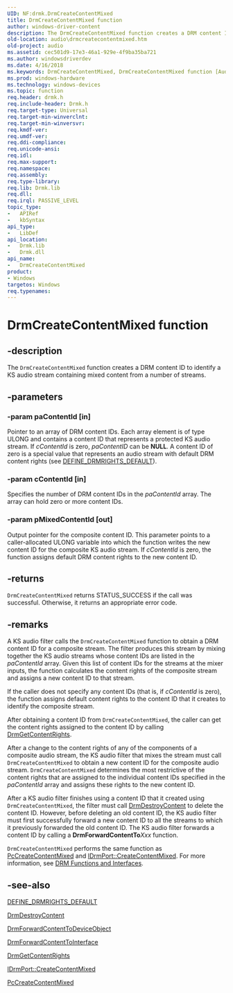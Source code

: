 ```yaml
---
UID: NF:drmk.DrmCreateContentMixed
title: DrmCreateContentMixed function
author: windows-driver-content
description: The DrmCreateContentMixed function creates a DRM content ID to identify a KS audio stream containing mixed content from a number of streams.
old-location: audio\drmcreatecontentmixed.htm
old-project: audio
ms.assetid: cec501d9-17e3-46a1-929e-4f9ba35ba721
ms.author: windowsdriverdev
ms.date: 4/16/2018
ms.keywords: DrmCreateContentMixed, DrmCreateContentMixed function [Audio Devices], aud-prop2_19a8815e-db9d-43a9-ad5a-c081a1af4f99.xml, audio.drmcreatecontentmixed, drmk/DrmCreateContentMixed
ms.prod: windows-hardware
ms.technology: windows-devices
ms.topic: function
req.header: drmk.h
req.include-header: Drmk.h
req.target-type: Universal
req.target-min-winverclnt: 
req.target-min-winversvr: 
req.kmdf-ver: 
req.umdf-ver: 
req.ddi-compliance: 
req.unicode-ansi: 
req.idl: 
req.max-support: 
req.namespace: 
req.assembly: 
req.type-library: 
req.lib: Drmk.lib
req.dll: 
req.irql: PASSIVE_LEVEL
topic_type:
-	APIRef
-	kbSyntax
api_type:
-	LibDef
api_location:
-	Drmk.lib
-	Drmk.dll
api_name:
-	DrmCreateContentMixed
product:
- Windows
targetos: Windows
req.typenames: 
---
```


# DrmCreateContentMixed function


## -description


The <code>DrmCreateContentMixed</code> function creates a DRM content ID to identify a KS audio stream containing mixed content from a number of streams.


## -parameters




### -param paContentId [in]

Pointer to an array of DRM content IDs. Each array element is of type ULONG and contains a content ID that represents a protected KS audio stream. If <i>cContentId</i> is zero, <i>paContentID</i> can be <b>NULL</b>. A content ID of zero is a special value that represents an audio stream with default DRM content rights (see <a href="https://msdn.microsoft.com/library/windows/hardware/ff536254">DEFINE_DRMRIGHTS_DEFAULT</a>).


### -param cContentId [in]

Specifies the number of DRM content IDs in the <i>paContentId</i> array. The array can hold zero or more content IDs.


### -param pMixedContentId [out]

Output pointer for the composite content ID. This parameter points to a caller-allocated ULONG variable into which the function writes the new content ID for the composite KS audio stream. If <i>cContentId</i> is zero, the function assigns default DRM content rights to the new content ID.


## -returns



<code>DrmCreateContentMixed</code> returns STATUS_SUCCESS if the call was successful. Otherwise, it returns an appropriate error code.




## -remarks



A KS audio filter calls the <code>DrmCreateContentMixed</code> function to obtain a DRM content ID for a composite stream. The filter produces this stream by mixing together the KS audio streams whose content IDs are listed in the <i>paContentId</i> array. Given this list of content IDs for the streams at the mixer inputs, the function calculates the content rights of the composite stream and assigns a new content ID to that stream.

If the caller does not specify any content IDs (that is, if <i>cContentId</i> is zero), the function assigns default content rights to the content ID that it creates to identify the composite stream.

After obtaining a content ID from <code>DrmCreateContentMixed</code>, the caller can get the content rights assigned to the content ID by calling <a href="https://msdn.microsoft.com/library/windows/hardware/ff536354">DrmGetContentRights</a>.

After a change to the content rights of any of the components of a composite audio stream, the KS audio filter that mixes the stream must call <code>DrmCreateContentMixed</code> to obtain a new content ID for the composite audio stream. <code>DrmCreateContentMixed</code> determines the most restrictive of the content rights that are assigned to the individual content IDs specified in the <i>paContentId</i> array and assigns these rights to the new content ID.

After a KS audio filter finishes using a content ID that it created using <code>DrmCreateContentMixed</code>, the filter must call <a href="https://msdn.microsoft.com/library/windows/hardware/ff536349">DrmDestroyContent</a> to delete the content ID. However, before deleting an old content ID, the KS audio filter must first successfully forward a new content ID to all the streams to which it previously forwarded the old content ID. The KS audio filter forwards a content ID by calling a <b>DrmForwardContentTo</b><i>Xxx</i> function.

<code>DrmCreateContentMixed</code> performs the same function as <a href="https://msdn.microsoft.com/library/windows/hardware/ff537689">PcCreateContentMixed</a> and <a href="https://msdn.microsoft.com/library/windows/hardware/ff536581">IDrmPort::CreateContentMixed</a>. For more information, see <a href="https://msdn.microsoft.com/62c739da-91e8-428e-b76c-ec9621b12597">DRM Functions and Interfaces</a>.




## -see-also




<a href="https://msdn.microsoft.com/library/windows/hardware/ff536254">DEFINE_DRMRIGHTS_DEFAULT</a>



<a href="https://msdn.microsoft.com/library/windows/hardware/ff536349">DrmDestroyContent</a>



<a href="https://msdn.microsoft.com/library/windows/hardware/ff536351">DrmForwardContentToDeviceObject</a>



<a href="https://msdn.microsoft.com/library/windows/hardware/ff536353">DrmForwardContentToInterface</a>



<a href="https://msdn.microsoft.com/library/windows/hardware/ff536354">DrmGetContentRights</a>



<a href="https://msdn.microsoft.com/library/windows/hardware/ff536581">IDrmPort::CreateContentMixed</a>



<a href="https://msdn.microsoft.com/library/windows/hardware/ff537689">PcCreateContentMixed</a>
 

 

